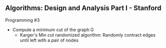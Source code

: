 ## Algorithms: Design and Analysis Part I - Stanford
Programming #3
* Compute a minimum cut of the graph G
    * Karger's Min cut randomized algorithm: Randomly contract edges until left with a pair of nodes
